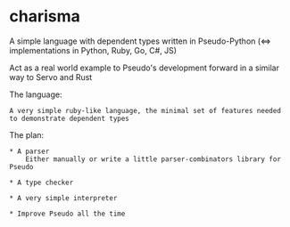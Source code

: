 
# charisma

A simple language with dependent types written in Pseudo-Python (<=> implementations in Python, Ruby, Go, C#, JS)

Act as a real world example to Pseudo's development forward in a similar way to Servo and Rust

The language:

	A very simple ruby-like language, the minimal set of features needed to demonstrate dependent types

The plan:

    * A parser
        Either manually or write a little parser-combinators library for Pseudo

    * A type checker

    * A very simple interpreter

    * Improve Pseudo all the time



